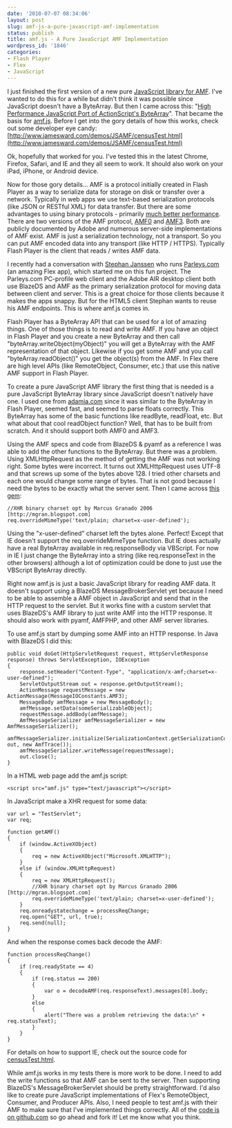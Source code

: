 ```yaml
---
date: '2010-07-07 08:34:06'
layout: post
slug: amf-js-a-pure-javascript-amf-implementation
status: publish
title: amf.js - A Pure JavaScript AMF Implementation
wordpress_id: '1846'
categories:
- Flash Player
- Flex
- JavaScript
---
```


I just finished the first version of a new pure [JavaScript library for AMF](http://github.com/jamesward/JSAMF).  I've wanted to do this for a while but didn't think it was possible since JavaScript doesn't have a ByteArray.  But then I came across this: "[High Performance JavaScript Port of ActionScript's ByteArray](http://www.adamia.com/blog/high-performance-javascript-port-of-actionscript-byteArray)".  That became the basis for [amf.js](http://github.com/jamesward/JSAMF).  Before I get into the gory details of how this works, check out some developer eye candy:
[http://www.jamesward.com/demos/JSAMF/censusTest.html](http://www.jamesward.com/demos/JSAMF/censusTest.html)

Ok, hopefully that worked for you.  I've tested this in the latest Chrome, Firefox, Safari, and IE and they all seem to work.  It should also work on your iPad, iPhone, or Android device.

Now for those gory details...  AMF is a protocol initially created in Flash Player as a way to serialize data for storage on disk or transfer over a network.  Typically in web apps we use text-based serialization protocols (like JSON or RESTful XML) for data transfer.  But there are some advantages to using binary protocols - primarily [much better performance](http://www.jamesward.com/2009/06/17/blazing-fast-data-transfer-in-flex/).  There are two versions of the AMF protocol, [AMF0](http://download.macromedia.com/pub/labs/amf/amf0_spec_121207.pdf) and [AMF3](http://opensource.adobe.com/wiki/download/attachments/1114283/amf3_spec_05_05_08.pdf).  Both are publicly documented by Adobe and numerous server-side implementations of AMF exist.  AMF is just a serialization technology, not a transport.  So you can put AMF encoded data into any transport (like HTTP / HTTPS).  Typically Flash Player is the client that reads / writes AMF data.

I recently had a conversation with [Stephan Janssen](http://twitter.com/Stephan007) who runs [Parleys.com](http://parleys.com) (an amazing Flex app), which started me on this fun project. The Parleys.com PC-profile web client and the Adobe AIR desktop client both use BlazeDS and AMF as the primary serialization protocol for moving data between client and server.  This is a great choice for those clients because it makes the apps snappy.  But for the HTML5 client Stephan wants to reuse his AMF endpoints.  This is where amf.js comes in.

Flash Player has a ByteArray API that can be used for a lot of amazing things.  One of those things is to read and write AMF.  If you have an object in Flash Player and you create a new ByteArray and then call "byteArray.writeObject(myObject)" you will get a ByteArray with the AMF representation of that object.  Likewise if you get some AMF and you call "byteArray.readObject()" you get the object(s) from the AMF.  In Flex there are high level APIs (like RemoteObject, Consumer, etc.) that use this native AMF support in Flash Player.

To create a pure JavaScript AMF library the first thing that is needed is a pure JavaScript ByteArray library since JavaScript doesn't natively have one.  I used one from [adamia.com](http://www.adamia.com/blog/high-performance-javascript-port-of-actionscript-byteArray) since it was similar to the ByteArray in Flash Player, seemed fast, and seemed to parse floats correctly.  This ByteArray has some of the basic functions like readByte, readFloat, etc.  But what about that cool readObject function?  Well, that has to be built from scratch.  And it should support both AMF0 and AMF3.

Using the AMF specs and code from BlazeDS & pyamf as a reference I was able to add the other functions to the ByteArray.  But there was a problem.  Using XMLHttpRequest as the method of getting the AMF was not working right.  Some bytes were incorrect.  It turns out XMLHttpRequest uses UTF-8 and that screws up some of the bytes above 128.  I tried other charsets and each one would change some range of bytes.  That is not good because I need the bytes to be exactly what the server sent.  Then I came across [this gem](http://web.archive.org/web/20061114143134/http://mgran.blogspot.com/2006/08/downloading-binary-streams-with.html):

    
    //XHR binary charset opt by Marcus Granado 2006 [http://mgran.blogspot.com]
    req.overrideMimeType('text/plain; charset=x-user-defined');



Using the "x-user-defined" charset left the bytes alone.  Perfect!  Except that IE doesn't support the req.overrideMimeType function.  But IE does actually have a real ByteArray available in req.responseBody via VBScript.  For now in IE I just change the ByteArray into a string (like req.responseText in the other browsers) although a lot of optimization could be done to just use the VBScript ByteArray directly.

Right now amf.js is just a basic JavaScript library for reading AMF data.  It doesn't support using a BlazeDS MessageBrokerServlet yet because I need to be able to assemble a AMF object in JavaScript and send that in the HTTP request to the servlet.  But it works fine with a custom servlet that uses BlazeDS's AMF library to just write AMF into the HTTP response.  It should also work with pyamf, AMFPHP, and other AMF server libraries.

To use amf.js start by dumping some AMF into an HTTP response.  In Java with BlazeDS I did this:

    
    
    public void doGet(HttpServletRequest request, HttpServletResponse response) throws ServletException, IOException
    {
        response.setHeader("Content-Type", "application/x-amf;charset=x-user-defined");
        ServletOutputStream out = response.getOutputStream();
        ActionMessage requestMessage = new ActionMessage(MessageIOConstants.AMF3);
        MessageBody amfMessage = new MessageBody();
        amfMessage.setData(someSerializableObject);
        requestMessage.addBody(amfMessage);
        AmfMessageSerializer amfMessageSerializer = new AmfMessageSerializer();
        amfMessageSerializer.initialize(SerializationContext.getSerializationContext(), out, new AmfTrace());
        amfMessageSerializer.writeMessage(requestMessage);
        out.close();
    }
    



In a HTML web page add the amf.js script:

    
    
    <script src="amf.js" type="text/javascript"></script>
    



In JavaScript make a XHR request for some data:

    
    
    var url = "TestServlet";
    var req;
    
    function getAMF()
    {
        if (window.ActiveXObject)
        {
            req = new ActiveXObject("Microsoft.XMLHTTP");
        }
        else if (window.XMLHttpRequest)
        {
            req = new XMLHttpRequest();
            //XHR binary charset opt by Marcus Granado 2006 [http://mgran.blogspot.com]
            req.overrideMimeType('text/plain; charset=x-user-defined');
        }
        req.onreadystatechange = processReqChange;
        req.open("GET", url, true);
        req.send(null);
    }
    



And when the response comes back decode the AMF:

    
    
    function processReqChange()
    {
        if (req.readyState == 4)
        {
            if (req.status == 200)
            {
                var o = decodeAMF(req.responseText).messages[0].body;
            }
            else
            {
                alert("There was a problem retrieving the data:\n" + req.statusText);
            }
        }
    }
    



For details on how to support IE, check out the source code for [censusTest.html](http://www.jamesward.com/demos/JSAMF/censusTest.html).

While amf.js works in my tests there is more work to be done.  I need to add the write functions so that AMF can be sent to the server.  Then supporting BlazeDS's MessageBrokerServlet should be pretty straightforward.  I'd also like to create pure JavaScript implementations of Flex's RemoteObject, Consumer, and Producer APIs.  Also, I need people to test amf.js with their AMF to make sure that I've implemented things correctly.  All of the [code is on github.com](http://github.com/jamesward/JSAMF) so go ahead and fork it!  Let me know what you think.
